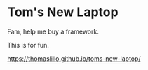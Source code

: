 # Tom's New Laptop

Fam, help me buy a framework.

This is for fun.

https://thomaslillo.github.io/toms-new-laptop/
